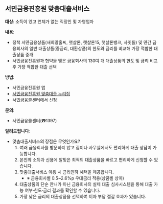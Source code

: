 ## 서민금융진흥원 맞춤대출서비스

**대상**: 소득이 있고 연체가 없는 직장인 및 자영업자

**내용**:
- 정책 서민금융상품(새희망홀씨, 햇살론, 햇살론15, 햇살론뱅크, 사잇돌) 및 민간 금융회사의 일반 대출상품(중금리, 대환상품)의 한도와 금리를 비교해 가장 적합한 대출상품 중개
- 서민금융진흥원과 협약을 맺은 금융회사의 130여 개 대출상품의 한도 및 금리 비교 후 가장 적합한 대출 선택

**방법**: 
- 서민금융진흥원 앱
- [서민금융진흥원 맞춤대출 누리집](https://loan.kinfa.or.kr)
- 서민금융콜센터에서 신청

**문의**: 
- 서민금융콜센터(☎1397)

**알려드립니다**:
- 맞춤대출서비스의 장점은 무엇인가요?
  1. 여러 금융회사를 방문하지 않고 집이나 사무실에서도 편리하게 대출 상담이 가능합니다.
  2. 본인의 소득과 신용에 알맞은 최적의 대출상품을 빠르고 편리하게 신청할 수 있습니다.
  3. 맞춤대출서비스 이용 시 금리인하 혜택을 제공합니다. 
     - ※ 금융회사별 0.5~2.6%p 우대금리 적용(상품별 상이)
  4. 대출상품의 단순 안내가 아닌 금융회사의 실제 대출 심사시스템을 통해 대출 가능 여부·한도·금리 결과를 확인할 수 있습니다.
  5. 가장 낮은 금리의 대출상품을 선택하여 이자 부담 절감 효과가 있습니다.
